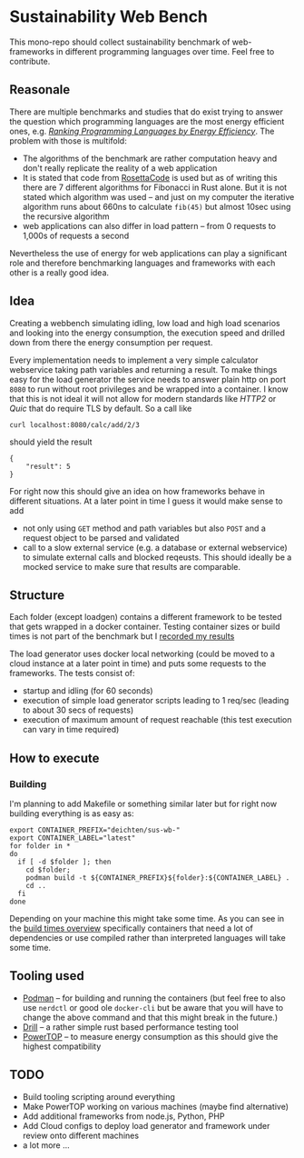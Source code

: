 # Sustainability Web Bench

This mono-repo should collect sustainability benchmark of web-frameworks in different programming languages over time. Feel free to contribute.

## Reasonale

There are multiple benchmarks and studies that do exist trying to answer the question which programming languages are the most energy efficient ones, e.g. [*Ranking Programming Languages by Energy Efficiency*](https://haslab.github.io/SAFER/scp21.pdf). The problem with those is multifold:

- The algorithms of the benchmark are rather computation heavy and don't really replicate the reality of a web application
- It is stated that code from [RosettaCode](https://rosettacode.org) is used but as of writing this there are 7 different algorithms for Fibonacci in Rust alone. But it is not stated which algorithm was used – and just on my computer the iterative algorithm runs about 660ns to calculate ``fib(45)`` but almost 10sec using the recursive algorithm
- web applications can also differ in load pattern – from 0 requests to 1,000s of requests a second

Nevertheless the use of energy for web applications can play a significant role and therefore benchmarking languages and frameworks with each other is a really good idea.

## Idea
Creating a webbench simulating idling, low load and high load scenarios and looking into the energy consumption, the execution speed and drilled down from there the energy consumption per request.

Every implementation needs to implement a very simple calculator webservice taking path variables and returning a result. To make things easy for the load generator the service needs to answer plain http on port ``8080`` to run without root privileges and be wrapped into a container. I know that this is not ideal it will not allow for modern standards like *HTTP2* or *Quic* that do require TLS by default. So a call like 

```
curl localhost:8080/calc/add/2/3
```

should yield the result
```
{
    "result": 5
}
```

For right now this should give an idea on how frameworks behave in different situations. At a later point in time I guess it would make sense to add

- not only using ``GET`` method and path variables but also ``POST`` and a request object to be parsed and validated
- call to a slow external service (e.g. a database or external webservice) to simulate external calls and blocked reqeusts. This should ideally be a mocked service to make sure that results are comparable.

## Structure

Each folder (except loadgen) contains a different framework to be tested that gets wrapped in a docker container. Testing container sizes or build times is not part of the benchmark but I [recorded my results](BUILDTIMES.md) 

 The load generator uses docker local networking (could be moved to a cloud instance at a later point in time) and puts some requests to the frameworks. The tests consist of:

- startup and idling (for 60 seconds)
- execution of simple load generator scripts leading to 1 req/sec (leading to about 30 secs of requests)
- execution of maximum amount of request reachable (this test execution can vary in time required)

## How to execute

### Building

I'm planning to add Makefile or something similar later but for right now building everything is as easy as:

```
export CONTAINER_PREFIX="deichten/sus-wb-"
export CONTAINER_LABEL="latest"
for folder in *
do
  if [ -d $folder ]; then
    cd $folder;
    podman build -t ${CONTAINER_PREFIX}${folder}:${CONTAINER_LABEL} .
    cd ..
  fi
done
```

Depending on your machine this might take some time. As you can see in the [build times overview](BUILDTIMES.md) specifically containers that need a lot of dependencies or use compiled rather than interpreted languages will take some time. 

## Tooling used

- [Podman](https://podman.io) – for building and running the containers (but feel free to also use ``nerdctl`` or good ole ``docker-cli`` but be aware that you will have to change the above command and that this might break in the future.)
- [Drill](https://github.com/fcsonline/drill) – a rather simple rust based performance testing tool
- [PowerTOP](https://github.com/fenrus75/powertop) – to measure energy consumption as this should give the highest compatibility

## TODO

- Build tooling scripting around everything 
- Make PowerTOP working on various machines (maybe find alternative)
- Add additional frameworks from node.js, Python, PHP
- Add Cloud configs to deploy load generator and framework under review onto different machines
- a lot more ...
